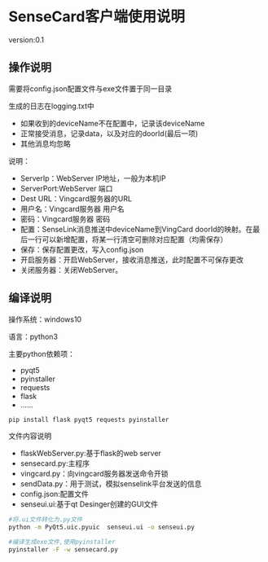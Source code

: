 # SenseCard客户端使用说明

version:0.1

## 操作说明

需要将config.json配置文件与exe文件置于同一目录

生成的日志在logging.txt中

* 如果收到的deviceName不在配置中，记录该deviceName
* 正常接受消息，记录data，以及对应的doorId(最后一项)
* 其他消息均忽略

说明：

* ServerIp：WebServer IP地址，一般为本机IP
* ServerPort:WebServer 端口
* Dest URL：Vingcard服务器的URL
* 用户名：Vingcard服务器 用户名
* 密码：Vingcard服务器 密码
* 配置：SenseLink消息推送中deviceName到VingCard doorId的映射。在最后一行可以新增配置，将某一行清空可删除对应配置（均需保存）
* 保存：保存配置更改，写入config.json
* 开启服务器：开启WebServer，接收消息推送，此时配置不可保存更改
* 关闭服务器：关闭WebServer。

## 编译说明

操作系统：windows10

语言：python3

主要python依赖项：

* pyqt5
* pyinstaller
* requests
* flask 
* ……

```bash
pip install flask pyqt5 requests pyinstaller
```

文件内容说明

* flaskWebServer.py:基于flask的web server
* sensecard.py:主程序
* vingcard.py：向vingcard服务器发送命令开锁
* sendData.py：用于测试，模拟senselink平台发送的信息
* config.json:配置文件
* senseui.ui:基于qt Desinger创建的GUI文件

```bash
#将.ui文件转化为.py文件
python -m PyQt5.uic.pyuic  senseui.ui -o senseui.py

#编译生成exe文件,使用pyinstaller
pyinstaller -F -w sensecard.py
```